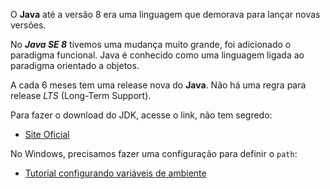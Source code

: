 O **Java** até a versão 8 era uma linguagem que demorava para lançar novas versões.

No ***Java SE 8*** tivemos uma mudança muito grande, foi adicionado o paradigma funcional. Java é conhecido como uma linguagem ligada ao paradigma orientado a objetos.

A cada 6 meses tem uma release nova do **Java**. Não há uma regra para release *LTS* (Long-Term Support).

Para fazer o download do JDK, acesse o link, não tem segredo:

- [Site Oficial](https://www.oracle.com/br/java/technologies/downloads/)

No Windows, precisamos fazer uma configuração para definir o `path`:

- [Tutorial configurando variáveis de ambiente](https://www.youtube.com/watch?v=xzAESAp_soQ&list=PL62G310vn6nFIsOCC0H-C2infYgwm8SWW&index=5)

